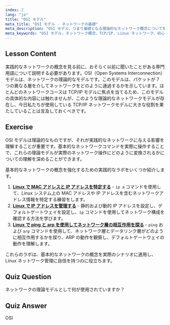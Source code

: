 ```yaml
---
index: 2
lang: "ja"
title: "OSI モデル"
meta_title: "OSI モデル - ネットワークの基礎"
meta_description: "OSI モデル、つまり基礎となる理論的なネットワーク概念について学びます。その 7 つの層と TCP/IP との関連性を理解します。初心者向けの必須の Linux ネットワークガイドです。"
meta_keywords: "OSI モデル，ネットワーク概念，TCP/IP, Linux ネットワーク，初心者向けチュートリアル，ネットワーク層，理論モデル"
---
```


## Lesson Content

実践的なネットワークの概念を見る前に、おそらく以前に聞いたことがある専門用語について説明する必要があります。OSI（Open Systems Interconnection）モデルは、ネットワークの理論的なモデルです。このモデルは、パケットが 7 つの異なる層を介してネットワークをどのように通過するかを示しています。ほとんどのネットワークコースは TCP/IP モデルに焦点を当てるため、このモデルの具体的な内容には触れませんが、このような理論的なネットワークモデルが存在し、今日私たちが使用している TCP/IP ネットワークモデルに大きな役割を果たしていることは言及しておくべきです。

## Exercise

OSI モデルは理論的なものですが、それが実践的なネットワークに与える影響を理解することが重要です。基本的なネットワークコマンドを実際に操作することで、これらの理論モデルが実際のネットワーク操作にどのように変換されるかについての理解を深めることができます。

基本的なネットワークの概念を強化するための実践的なラボをいくつか紹介します。

1. **[Linux で MAC アドレスと IP アドレスを特定する](https://labex.io/ja/labs/linux-identify-mac-and-ip-addresses-in-linux-592731)** - `ip a` コマンドを使用して、Linux システム上の MAC アドレスや IP アドレスを含むネットワークアドレス情報を特定する練習をします。
2. **[Linux で IP アドレスを管理する](https://labex.io/ja/labs/linux-manage-ip-addressing-in-linux-592736)** - 静的および動的 IP アドレスを設定し、デフォルトゲートウェイを設定し、`ip` コマンドを使用してネットワーク構成を確認する方法を学びます。
3. **[Linux で ping と arp を使用してネットワーク層の相互作用を探る](https://labex.io/ja/labs/linux-explore-network-layer-interaction-with-ping-and-arp-in-linux-592746)** - `ping` および `arp` コマンドを使用して、ネットワーク層とデータリンク層がどのように相互作用するかを探り、ARP の動作を観察し、デフォルトゲートウェイの動作を理解します。

これらのラボは、基本的なネットワークの概念を実際のシナリオに適用し、Linux ネットワーク管理に自信を持つのに役立ちます。

## Quiz Question

ネットワークの理論モデルとして何が使用されていますか？

## Quiz Answer

OSI
